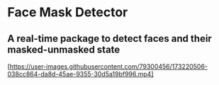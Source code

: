 # Face Mask Detector
## A real-time package to detect faces and their masked-unmasked state


[https://user-images.githubusercontent.com/79300456/173220506-038cc864-da8d-45ae-9355-30d5a19bf996.mp4]
